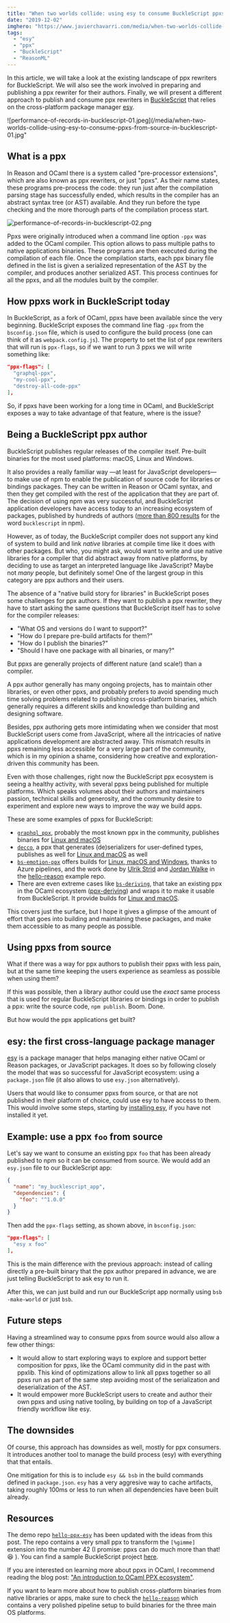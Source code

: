 ```yaml
---
title: "When two worlds collide: using esy to consume BuckleScript ppxs from source"
date: "2019-12-02"
imghero: "https://www.javierchavarri.com/media/when-two-worlds-collide-using-esy-to-consume-ppxs-from-source-in-bucklescript-01.jpg"
tags:
  - "esy"
  - "ppx"
  - "BuckleScript"
  - "ReasonML"
---
```


In this article, we will take a look at the existing landscape of ppx rewriters for BuckleScript. We will also see the work involved in preparing and publishing a ppx rewriter for their authors. Finally, we will present a different approach to publish and consume ppx rewriters in [BuckleScript](https://bucklescript.github.io/) that relies on the cross-platform package manager [esy](https://esy.sh/).

![performance-of-records-in-bucklescript-01.jpeg](/media/when-two-worlds-collide-using-esy-to-consume-ppxs-from-source-in-bucklescript-01.jpg"

## What is a ppx

In Reason and OCaml there is a system called "pre-processor extensions", which are also known as ppx rewriters, or just "ppxs". As their name states, these programs pre-process the code: they run just after the compilation parsing stage has successfully ended, which results in the compiler has an abstract syntax tree (or AST) available. And they run before the type checking and the more thorough parts of the compilation process start.

![performance-of-records-in-bucklescript-02.png](/media/when-two-worlds-collide-using-esy-to-consume-ppxs-from-source-in-bucklescript-02.png")

Ppxs were originally introduced when a command line option `-ppx` was added to the OCaml compiler. This option allows to pass multiple paths to native applications binaries. These programs are then executed during the compilation of each file. Once the compilation starts, each ppx binary file defined in the list is given a serialized representation of the AST by the compiler, and produces another serialized AST. This process continues for all the ppxs, and all the modules built by the compiler.

## How ppxs work in BuckleScript today

In BuckleScript, as a fork of OCaml, ppxs have been available since the very beginning. BuckleScript exposes the command line flag `-ppx` from the `bsconfig.json` file, which is used to configure the build process (one can think of it as `webpack.config.js`). The property to set the list of ppx rewriters that will run is `ppx-flags`, so if we want to run 3 ppxs we will write something like:

```json
"ppx-flags": [
  "graphql-ppx",
  "my-cool-ppx",
  "destroy-all-code-ppx"
],
```

So, if ppxs have been working for a long time in OCaml, and BuckleScript exposes a way to take advantage of that feature, where is the issue?

## Being a BuckleScript ppx author

BuckleScript publishes regular releases of the compiler itself. Pre-built binaries for the most used platforms: macOS, Linux and Windows.

It also provides a really familiar way —at least for JavaScript developers— to make use of npm to enable the publication of source code for libraries or bindings packages. They can be written in Reason or OCaml syntax, and then they get compiled with the rest of the application that they are part of. The decision of using npm was very successful, and BuckleScript application developers have access today to an increasing ecosystem of packages, published by hundreds of authors ([more than 800 results](https://www.npmjs.com/search?q=bucklescript) for the word `bucklescript` in npm).

However, as of today, the BuckleScript compiler does not support any kind of system to build and link _native_ libraries at compile time like it does with other packages. But who, you might ask, would want to write and use native libraries for a compiler that did abstract away from native platforms, by deciding to use as target an interpreted language like JavaScript? Maybe not _many_ people, but definitely some! One of the largest group in this category are ppx authors and their users.

The absence of a "native build story for libraries" in BuckleScript poses some challenges for ppx authors. If they want to publish a ppx rewriter, they have to start asking the same questions that BuckleScript itself has to solve for the compiler releases:

- "What OS and versions do I want to support?"
- "How do I prepare pre-build artifacts for them?"
- "How do I publish the binaries?"
- "Should I have one package with all binaries, or many?"

But ppxs are generally projects of different nature (and scale!) than a compiler.

A ppx author generally has many ongoing projects, has to maintain other libraries, or even other ppxs, and probably prefers to avoid spending much time solving problems related to publishing cross-platform binaries, which generally requires a different skills and knowledge than building and designing software.

Besides, ppx authoring gets more intimidating when we consider that most BuckleScript users come from JavaScript, where all the intricacies of native applications development are abstracted away. This mismatch results in ppxs remaining less accessible for a very large part of the community, which is in my opinion a shame, considering how creative and exploration-driven this community has been.

Even with those challenges, right now the BuckleScript ppx ecosystem is seeing a healthy activity, with several ppxs being published for multiple platforms. Which speaks volumes about their authors and maintainers passion, technical skills and generosity, and the community desire to experiment and explore new ways to improve the way we build apps.

These are some examples of ppxs for BuckleScript:

- [`graphql_ppx`](https://github.com/mhallin/graphql_ppx), probably the most known ppx in the community, publishes binaries for [Linux and macOS](https://github.com/mhallin/graphql_ppx/tree/5796b3759bdf0d29112f48e43a2f0623f7466e8a/ci)
- [`decco`](https://github.com/reasonml-labs/decco), a ppx that generates (de)serializers for user-defined types, publishes as well for [Linux and macOS](https://github.com/reasonml-labs/decco/blob/0a972f75c164d52dae5f5b26928312582470ac74/.travis.yml) as well
- [`bs-emotion-ppx`](https://github.com/ahrefs/bs-emotion) offers builds for [Linux, macOS and Windows](https://github.com/ahrefs/bs-emotion/blob/master/.ci/azure-pipelines.yml), thanks to Azure pipelines, and the work done by [Ulrik Strid](https://twitter.com/UlrikStrid/) and [Jordan Walke](https://twitter.com/jordwalke) in the [hello-reason](https://github.com/esy-ocaml/hello-reason) example repo.
- There are even extreme cases like [`bs-deriving`](https://github.com/ELLIOTTCABLE/bs-deriving), that take an existing ppx in the OCaml ecosystem ([ppx-deriving](https://github.com/ocaml-ppx/ppx_deriving)) and wraps it to make it usable from BuckleScript. It provide builds for [Linux and macOS](https://github.com/ELLIOTTCABLE/bs-deriving/blob/175e9575988d30b1cbcd0c2205078bdcc65a7db1/.travis.yml).

This covers just the surface, but I hope it gives a glimpse of the amount of effort that goes into building and maintaining these packages, and make them accessible to as many people as possible.

## Using ppxs from source

What if there was a way for ppx authors to publish their ppxs with less pain, but at the same time keeping the users experience as seamless as possible when using them?

If this was possible, then a library author could use the _exact_ same process that is used for regular BuckleScript libraries or bindings in order to publish a ppx: write the source code, `npm publish`. Boom. Done.

But how would the ppx applications get built?

## esy: the first cross-language package manager

[esy](https://esy.sh/) is a package manager that helps managing either native OCaml or Reason packages, or JavaScript packages. It does so by following closely the model that was so successful for JavaScript ecosystem: using a `package.json` file (it also allows to use `esy.json` alternatively).

Users that would like to consumer ppxs from source, or that are not published in their platform of choice, could use esy to have access to them. This would involve some steps, starting by [installing esy](https://esy.sh/docs/en/getting-started.html), if you have not installed it yet.

## Example: use a ppx `foo` from source

Let's say we want to consume an existing ppx `foo` that has been already published to npm so it can be consumed from source. We would add an `esy.json` file to our BuckleScript app:

```json
{
  "name": "my_bucklescript_app",
  "dependencies": {
    "foo": "^1.0.0"
  }
}
````

Then add the `ppx-flags` setting, as shown above, in `bsconfig.json`:

```json
"ppx-flags": [
  "esy x foo"
],
```

This is the main difference with the previous approach: instead of calling directly a pre-built binary that the ppx author prepared in advance, we are just telling BuckleScript to ask esy to run it.

After this, we can just build and run our BuckleScript app normally using `bsb -make-world` or just `bsb`.

## Future steps

Having a streamlined way to consume ppxs from source would also allow a few other things:

- It would allow to start exploring ways to explore and support better composition for ppxs, like the OCaml community did in the past with ppxlib. This kind of optimizations allow to link all ppxs together so all ppxs run as part of the same step avoiding most of the serialization and deserialization of the AST.
- It would empower more BuckleScript users to create and author their own ppxs and using native tooling, by building on top of a JavaScript friendly workflow like esy.

## The downsides

Of course, this approach has downsides as well, mostly for ppx consumers. It introduces another tool to manage the build process (esy) with everything that that entails.

One mitigation for this is to include `esy && bsb` in the build commands defined in `package.json`. `esy` has a very aggresive way to cache artifacts, taking roughly 100ms or less to run when all dependencies have been built already.

## Resources

The demo repo [`hello-ppx-esy`](https://github.com/jchavarri/hello-ppx-esy) has been updated with the ideas from this post. The repo contains a very small ppx to transform the `[%gimme]` extension into the number 42 (I promise: ppxs can do much more than that! 😆 ). You can find a sample BuckleScript project [here](https://github.com/jchavarri/hello-ppx-esy/tree/e53f8e8b5046bfb661e215c8c10f4c159a4df538/test_bs).

If you are interested on learning more about ppxs in OCaml, I recommend reading the blog post: ["An introduction to OCaml PPX ecosystem"](https://tarides.com/blog/2019-05-09-an-introduction-to-ocaml-ppx-ecosystem). 

If you want to learn more about how to publish cross-platform binaries from native libraries or apps, make sure to check the [`hello-reason`](https://github.com/esy-ocaml/hello-reason) which contains a very polished pipeline setup to build binaries for the three main OS platforms.
